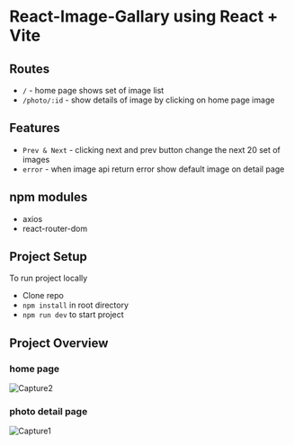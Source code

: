 # React-Image-Gallary using React + Vite

## Routes
- `/` - home page shows set of image list 
- `/photo/:id` - show details of image by clicking on home page image


## Features
- `Prev & Next` - clicking next and prev button change the next 20 set of images
- `error` - when image api return error show default image on detail page


## npm modules
- axios
- react-router-dom

## Project Setup
To run project locally
- Clone repo
- `npm install` in root directory
- `npm run dev` to start project


## Project Overview
### home page
![Capture2](https://github.com/bhalaniyatin2402/Milestone_2/assets/126591717/f32f13aa-0a72-4fd6-8d86-191ac54658b0)

### photo detail page
![Capture1](https://github.com/bhalaniyatin2402/Milestone_2/assets/126591717/7a83dac4-ad9f-4d8a-9ff1-fb39625eeb2c)

